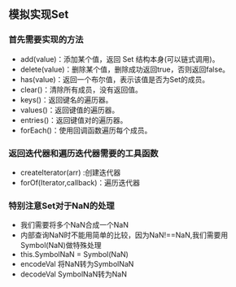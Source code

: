 ## 模拟实现Set

### 首先需要实现的方法

- add(value)：添加某个值，返回 Set 结构本身(可以链式调用)。
- delete(value)：删除某个值，删除成功返回true，否则返回false。
- has(value)：返回一个布尔值，表示该值是否为Set的成员。
- clear()：清除所有成员，没有返回值。
- keys()：返回键名的遍历器。
- values()：返回键值的遍历器。
- entries()：返回键值对的遍历器。
- forEach()：使用回调函数遍历每个成员。

### 返回迭代器和遍历迭代器需要的工具函数

- createIterator(arr) :创建迭代器
- forOf(Iterator,callback)：遍历迭代器

### 特别注意Set对于NaN的处理

- 我们需要将多个NaN合成一个NaN
- 内部查询NaN时不能用简单的比较，因为NaN!==NaN,我们需要用Symbol(NaN)做特殊处理
- this.SymbolNaN = Symbol(NaN)
- encodeVal 将NaN转为SymbolNaN
- decodeVal SymbolNaN转为NaN